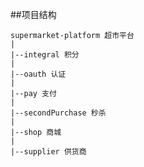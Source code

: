 ##项目结构 
    
    
    supermarket-platform 超市平台
    |
    |--integral 积分
    |
    |--oauth 认证
    |
    |--pay 支付
    |
    |--secondPurchase 秒杀
    |
    |--shop 商城
    |
    |--supplier 供货商
